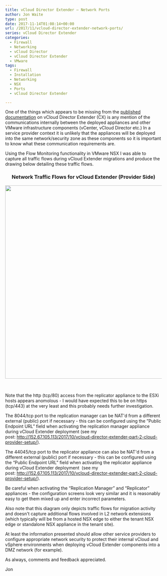 ```yaml
---
title: vCloud Director Extender – Network Ports
author: Jon Waite
type: post
date: 2017-11-14T01:08:14+00:00
url: /2017/11/vcloud-director-extender-network-ports/
series: vCloud Director Extender
categories:
  - Firewall
  - Networking
  - vCloud Director
  - vCloud Director Extender
  - VMware
tags:
  - Firewall
  - Installation
  - Networking
  - NSX
  - Ports
  - vCloud Director Extender

---
```

One of the things which appears to be missing from the [published documentation][1] on vCloud Director Extender (CX) is any mention of the communications internally between the deployed appliances and other VMware infrastructure components (vCenter, vCloud Director etc.) In a service provider context it is unlikely that the appliances will be deployed into the same network/security zone as these components so it is important to know what these communication requirements are.

Using the Flow Monitoring functionality in VMware NSX I was able to capture all traffic flows during vCloud Extender migrations and produce the drawing below detailing these traffic flows.

<h3 style="text-align: center;">
  <strong>Network Traffic Flows for vCloud Extender (Provider Side)</strong>
</h3>

[<img loading="lazy" decoding="async" class="aligncenter size-full wp-image-395" src="https://kiwicloud.ninja/wp-content/uploads/2017/11/CX-Network-Flows-during-migration-2.png" alt="" width="638" height="619" srcset="https://kiwicloud.ninja/wp-content/uploads/2017/11/CX-Network-Flows-during-migration-2.png 638w, https://kiwicloud.ninja/wp-content/uploads/2017/11/CX-Network-Flows-during-migration-2-300x291.png 300w, https://kiwicloud.ninja/wp-content/uploads/2017/11/CX-Network-Flows-during-migration-2-155x150.png 155w, https://kiwicloud.ninja/wp-content/uploads/2017/11/CX-Network-Flows-during-migration-2-150x146.png 150w" sizes="(max-width: 638px) 100vw, 638px" />][2]

&nbsp;

Note that the http (tcp/80) access from the replicator appliance to the ESXi hosts appears anomolous - I would have expected this to be on https (tcp/443) at the very least and this probably needs further investigation.

The 8044/tcp port to the replication manager can be NAT'd from a different external (public) port if necessary - this can be configured using the &#8221;Public Endpoint URL&#8221; field when activating the replication manager appliance during vCloud Extender deployment (see my post: <http://152.67.105.113/2017/10/vcloud-director-extender-part-2-cloud-provider-setup/>).

The 44045/tcp port to the replicator appliance can also be NAT'd from a different external (public) port if necessary - this can be configured using the &#8220;Public Endpoint URL&#8221; field when activating the replicator appliance during vCloud Extender deployment  (see my post: <http://152.67.105.113/2017/10/vcloud-director-extender-part-2-cloud-provider-setup/>).

Be careful when activating the &#8220;Replication Manager&#8221; and &#8220;Replicator&#8221; appliances - the configuration screens look very similar and it is reasonably easy to get them mixed up and enter incorrect parameters.

Also note that this diagram only depicts traffic flows for migration activity and doesn't capture additional flows involved in L2 network extensions (which typically will be from a hosted NSX edge to either the tenant NSX edge or standalone NSX appliance in the tenant site).

At least the information presented should allow other service providers to configure appropriate network security to protect their internal vCloud and vSphere environments when deploying vCloud Extender components into a DMZ network (for example).

As always, comments and feedback appreciated.

Jon

 [1]: https://docs.vmware.com/en/vCloud-Director-Extender/index.html
 [2]: https://kiwicloud.ninja/wp-content/uploads/2017/11/CX-Network-Flows-during-migration-2.png
